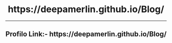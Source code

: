 <h1 align="center">https://deepamerlin.github.io/Blog/</h1>

---------------------------------------

<h2 align="center">Profilo Link:- https://deepamerlin.github.io/Blog/ <h2>

